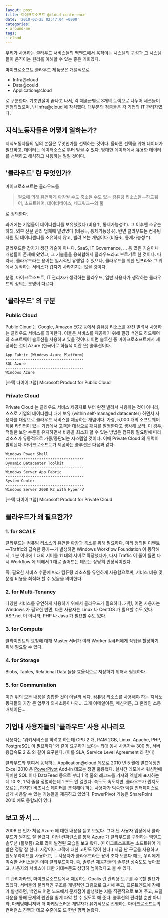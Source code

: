 ```yaml
---
layout: post
title: 마이크로소프트 @cloud conference
date: '2010-02-25 02:47:04 +0900'
categories:
- around-me
tags:
- cloud
---
```


우리가 사용하는 클라우드 서비스들의 백엔드에서 움직이는 시스템의 구성과 그 시스템들이 움직이는 원리를 이해할 수 있는 좋은 기회였다. 

마이크로소프트 클라우드 제품군은 개념적으로

- Infra@cloud
- Data@could
- Application@cloud

로 구분한다. 기조연설이 끝나고 나서, 각 제품군별로 3개의 트랙으로 나누어 세션들이 진행되었으며, 난 Infra@cloud 에 참석했다. 대부분의 청중들은 각 기업의 IT 관리자였다.

## 지식노동자들은 어떻게 일하는가?

지식노동자들의 일의 본질은 무엇인가를 선택하는 것이다. 올바른 선택을 위해 데이터가 필요하고, 데이터는 데이터소스로 부터 받을 수 있다. 방대한 데이터에서 유용한 데이터를 선택하고 해석하고 사용하는 일일 것이다.

## '클라우드' 란 무엇인가?

마이크로소프트는 클라우드를

> 필요에 의해 유연하게 확장될 수도 축소될 수도 있는 컴퓨팅 리소스들—하드웨어, 소프트웨어, 데이터베이스, 네크워크—의 풀

로 정의한다. 

과거에는 기업들이 데이터센터를 보유했었다 (비용↑, 통제가능성↑). 그 이후엔 소유는 하되, 외부 전문 관리 업체에 맡겼었다 (비용↓, 통제가능성↓). 반면 클라우드는 컴퓨팅 자원 및 데이터센터를 소유하지 않고, 빌려 쓰는 개념이다 (비용↓, 통제가능성↑).

클라우드란 갑자기 생긴 기술이 아니다. SaaS, IT Governance, ... 등 많은 기술이나 개념들이 존재해 왔었고, 그 기술들을 융복합해서 클라우드라고 부르기로 한 것이다. 따라서, 클라우드라는 용어는 일시적인 유행일 수 있으나, 클라우드를 위한 인프라와 그 위에서 동작하는 서비스가 갑자기 사라지지는 않을 것이다.

분명, 마이크로소프트, IT 관리자가 생각하는 클라우드, 일반 사용자가 생각하는 클라우드의 정의는 분명이 다르다.

## '클라우드' 의 구분

### Public Cloud

Public Cloud 는 Google, Amazon EC2 등에서 컴퓨팅 리소스를 완전 빌려서 사용하는 클라우드 서비스를 의미한다. 이들은 서비스를 제공하기 위해 필경 백엔드 하드웨어와 소프트웨어 솔루션을 사용하고 있을 것이다. 이런 솔루션 중 마이크로소프트에서 제공하는 것이 Azure (한국어로 하늘색 이란 뜻) 솔루션이다.

```
App Fabric (Windows Azure Platform)
-----------------------------------
SQL Azure
-----------------------------------
Windows Azure
```

[스택 다이어그램] Microsoft Product for Public Cloud

### Private Cloud

Private Cloud 는 클라우드 서비스 제공자로 부터 완전 빌려서 사용하는 것이 아니라, 스스로 기업의 데이터센터 내에 보유 (within self-managed datacenter) 하면서 사용자를 대상으로 클라우드 서비스를 제공하는 개념이다. 가령, 5,000 개의 소프트웨어 제품 라인업이 있는 기업에서 고객을 대상으로 패치를 발행한다고 생각해 보라. 이 경우, 적절한 보안 수준을 유지하면서 비용을 최소화 할 수 있는 방법은 컴퓨팅 필요량에 따라 리소스가 유동적으로 가동/중단되는 시스템일 것이다. 이때 Private Cloud 의 위력이 발휘된다. 마이크로소프트가 제공하는 솔루션은 다음과 같다.

```
Windows Power Shell
-----------------------------------
Dynamic Datacenter Toolkit
-----------------------------------
Windows Server App Fabric
-----------------------------------
System Center
-----------------------------------
Windows Server 2008 R2 with Hyper-V
```

[스택 다이어그램] Microsoft Product for Private Cloud

## 클라우드가 왜 필요한가?

### 1. for SCALE

클라우드는 컴퓨팅 리소스의 유연한 확장과 축소를 위해 필요하다. 미리 정의된 이벤트—Traffic의 급속한 증가—가 발생하면 Windows Workflow Foundation 이 동작해서, 1 분 이내에 1 대의 서버를 11 대의 서버로 확장했다가, 다시 Traffic 이 줄어 들면 다시 Workflow 에 의해서 1 대로 줄어드는 데모는 상당히 인상적이었다.

즉, 필요한 서비스 수준에 따라 컴퓨팅 리소스를 유연하게 사용함으로써, 서비스 비용 및 운영 비용을 최적화 할 수 있음을 의미한다.
 
### 2. for Multi-Tenancy

다양한 서비스를 유연하게 사용하기 위해서 클라우드가 필요하다. 가령, 어떤 사용자는 Windows 가 필요한 반면, 다른 사용자는 Linux 나 CentOS 가 필요할 수도 있다. ASP.net 이 아니라, PHP 나 Java 가 필요할 수도 있다.

### 3. for Compute

클라이언트의 요청에 대해 Master 서버가 여러 Worker 컴퓨터에게 작업을 할당하기 위해 필요할 수 있다.

### 4. for Storage

Blobs, Tables, Relational Data 들을 효율적으로 저장하기 위해서 필요하다.

### 5. for Communiation

이건 위의 모든 내용을 종합한 것이 아닐까 싶다. 컴퓨팅 리소스를 사용해야 하는 지식노동자들의 가장 큰 업무가 의사소통이니까... 그게 이메일이든, 메신저든, 그 온라인 소통 매체이든...

## 기업내 사용자들의 '클라우드' 사용 시나리오

사용자는 '위키서비스를 하려고 하는데 CPU 2 개, RAM 2GB, Linux, Apache, PHP, PostgreSQL 이 필요하다' 와 같이 요구하기 보다는 최대 동시 사용자수 300 명, 서버응답속도 2 초 와 같이 요구한다. (이를 SLA, Service Level Agreement 라 한다)

클라우드와 엮여서 동작하는 Application@cloud 데모로 2010 년 5 월에 발표예정인 Excel 2010 용 [PowerPivot](http://powerpivot.co.kr) Add-in 데모는 정말 훌륭했다. 실시간 데모에서 워싱턴에 위치한 SQL 이나 DataFeed 등으로 부터 1 억 줄의 레코드를 가져와 엑셀에 표시하는데 10 초, 1 억 줄을 정렬하는데 1 초도 안 걸렸다. 속도도 속도지만, 클라우드가 뭔지도 모르는, 하지만 비즈니스 데이터를 분석해야 하는 사용자가 익숙한 엑셀 인터페이스로 쉽게 사용할 수 있는 기능들을 제공하고 있었다. PowerPivot 기능은 SharePoint 2010 에도 통합되어 있다.

## 보고 와서 ...

2008 년 인가 처음 Azure 에 대한 내용을 듣고 보았다. 그때 난 사용자 입장에서 클라우드가 뭔지도 잘 몰랐다. 이번 컨퍼런스를 통해 Azure 가 클라우드를 구현하는 백엔드 솔루션 (플랫폼) 으로 많이 발전된 모습을 보고 왔다. (마이크로소프트는 소프트웨어 개발은 정말 잘 한다. 시장이나 고객에 대한 고민도 많이 한다.) 지금 난 구글을 사용하고, 윈도우라이브를 사용하고, ... 사용자가 클라우드라는 용어 조차 모른다 해도, 우리에게 익숙한 서비스들은 이미 클라우드이다. 즉, 솔루션 제공자들의 솔루션 성숙도도 높아졌고, 사용자의 서비스에 대한 기대수준도 상당히 높아졌다고 볼 수 있다.

IT 관리자라면, 마이크로소프트에서 제공하는 Opalis 란 관리용 도구를 주목할 필요가 있겠다. 서버들의 물리적인 구조를 개념적인 그림으로 표시해 주고, 프론트엔드에 장애가 발생하면, 백엔드 어떤 노드에서 문제점이 발생했는 지를 직관적으로 보여 주고, 드릴다운을 통해 문제의 원인을 쉽게 파악 할 수 있도록 해 준다. 솔루션의 편리함 뿐만 아니라, 마케팅매니저와 더 마케팅스러운 개발자가 유기적으로 진행하는 마이크로소프트의 컨퍼런스 진행과 데모 수준에도 또 한번 깜짝 놀랐다.
